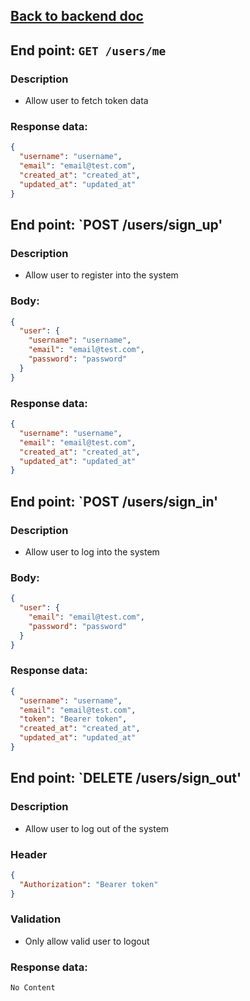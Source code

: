 ## [Back to backend doc](../backend-api-doc.md)

## End point: `GET /users/me`

### Description

- Allow user to fetch token data

### Response data:

```json
{
  "username": "username",
  "email": "email@test.com",
  "created_at": "created_at",
  "updated_at": "updated_at"
}
```

## End point: `POST /users/sign_up'

### Description

- Allow user to register into the system

### Body:

```json
{
  "user": {
    "username": "username",
    "email": "email@test.com",
    "password": "password"
  }
}
```

### Response data:

```json
{
  "username": "username",
  "email": "email@test.com",
  "created_at": "created_at",
  "updated_at": "updated_at"
}
```

## End point: `POST /users/sign_in'

### Description

- Allow user to log into the system

### Body:

```json
{
  "user": {
    "email": "email@test.com",
    "password": "password"
  }
}
```

### Response data:

```json
{
  "username": "username",
  "email": "email@test.com",
  "token": "Bearer token",
  "created_at": "created_at",
  "updated_at": "updated_at"
}
```

## End point: `DELETE /users/sign_out'

### Description

- Allow user to log out of the system

### Header

```json
{
  "Authorization": "Bearer token"
}
```

### Validation

- Only allow valid user to logout

### Response data:

```
No Content
```
